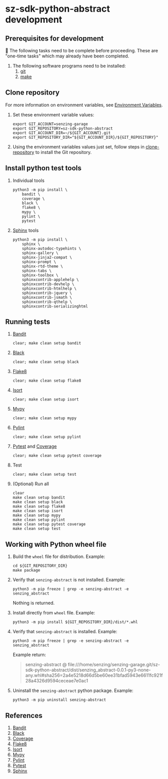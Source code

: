 # sz-sdk-python-abstract development

## Prerequisites for development

:thinking: The following tasks need to be complete before proceeding.
These are "one-time tasks" which may already have been completed.

1. The following software programs need to be installed:
    1. [git](https://github.com/senzing-garage/knowledge-base/blob/main/WHATIS/git.md)
    1. [make](https://github.com/senzing-garage/knowledge-base/blob/main/WHATIS/make.md)

## Clone repository

For more information on environment variables,
see [Environment Variables](https://github.com/senzing-garage/knowledge-base/blob/main/lists/environment-variables.md).

1. Set these environment variable values:

    ```console
    export GIT_ACCOUNT=senzing-garage
    export GIT_REPOSITORY=sz-sdk-python-abstract
    export GIT_ACCOUNT_DIR=~/${GIT_ACCOUNT}.git
    export GIT_REPOSITORY_DIR="${GIT_ACCOUNT_DIR}/${GIT_REPOSITORY}"
    ```

1. Using the environment variables values just set, follow steps in [clone-repository](https://github.com/senzing-garage/knowledge-base/blob/main/HOWTO/clone-repository.md) to install the Git repository.

## Install python test tools

1. Individual tools

    ```console
    python3 -m pip install \
        bandit \
        coverage \
        black \
        flake8 \
        mypy \
        pylint \
        pytest
    ```

1. [Sphinx](https://github.com/senzing-garage/knowledge-base/blob/main/WHATIS/sphinx.md) tools

    ```console
    python3 -m pip install \
        sphinx \
        sphinx-autodoc-typehints \
        sphinx-gallery \
        sphinx-jinja2-compat \
        sphinx-prompt \
        sphinx-rtd-theme \
        sphinx-tabs \
        sphinx-toolbox \
        sphinxcontrib-applehelp \
        sphinxcontrib-devhelp \
        sphinxcontrib-htmlhelp \
        sphinxcontrib-jquery \
        sphinxcontrib-jsmath \
        sphinxcontrib-qthelp \
        sphinxcontrib-serializinghtml
    ```

## Running tests

1. [Bandit]

    ```console
    clear; make clean setup bandit
    ```

1. [Black]

    ```console
    clear; make clean setup black
    ```

1. [Flake8]

    ```console
    clear; make clean setup flake8
    ```

1. [Isort]

    ```console
    clear; make clean setup isort
    ```

1. [Mypy]

    ```console
    clear; make clean setup mypy
    ```

1. [Pylint]

    ```console
    clear; make clean setup pylint
    ```

1. [Pytest] and [Coverage]

    ```console
    clear; make clean setup pytest coverage
    ```

1. Test

    ```console
    clear; make clean setup test
    ```

1. (Optional) Run all

    ```console
    clear
    make clean setup bandit
    make clean setup black
    make clean setup flake8
    make clean setup isort
    make clean setup mypy
    make clean setup pylint
    make clean setup pytest coverage
    make clean setup test
    ```

## Working with Python wheel file

1. Build the `wheel` file for distribution.
   Example:

    ```console
    cd ${GIT_REPOSITORY_DIR}
    make package
    ```

1. Verify that `senzing-abstract` is not installed.
   Example:

    ```console
    python3 -m pip freeze | grep -e senzing-abstract -e senzing_abstract
    ```

   Nothing is returned.

1. Install directly from `wheel` file.
   Example:

    ```console
    python3 -m pip install ${GIT_REPOSITORY_DIR}/dist/*.whl
    ```

1. Verify that `senzing-abstract` is installed.
   Example:

    ```console
    python3 -m pip freeze | grep -e senzing-abstract -e senzing_abstract
    ```

    Example return:
    > senzing-abstract @ file:///home/senzing/senzing-garage.git/sz-sdk-python-abstract/dist/senzing_abstract-0.0.1-py3-none-any.whl#sha256=2a4e5218d66d5be60ee31bfad5943e6611fc921f28a4326d9594ceceae7e0ac1

1. Uninstall the `senzing-abstract` python package.
   Example:

    ```console
    python3 -m pip uninstall senzing-abstract
    ```

## References

1. [Bandit]
1. [Black]
1. [Coverage]
1. [Flake8]
1. [Isort]
1. [Mypy]
1. [Pylint]
1. [Pytest]
1. [Sphinx]

[Bandit]: https://github.com/senzing-garage/knowledge-base/blob/main/WHATIS/bandit.md
[Black]: https://github.com/senzing-garage/knowledge-base/blob/main/WHATIS/black.md
[Coverage]: https://github.com/senzing-garage/knowledge-base/blob/main/WHATIS/coverage.md
[Flake8]: https://github.com/senzing-garage/knowledge-base/blob/main/WHATIS/flake8.md
[Isort]: https://github.com/senzing-garage/knowledge-base/blob/main/WHATIS/isort.md
[Mypy]: https://github.com/senzing-garage/knowledge-base/blob/main/WHATIS/mypy.md
[Pylint]: https://github.com/senzing-garage/knowledge-base/blob/main/WHATIS/pylint.md
[Pytest]: https://github.com/senzing-garage/knowledge-base/blob/main/WHATIS/pytest.md
[Sphinx]: https://github.com/senzing-garage/knowledge-base/blob/main/WHATIS/sphinx.md
